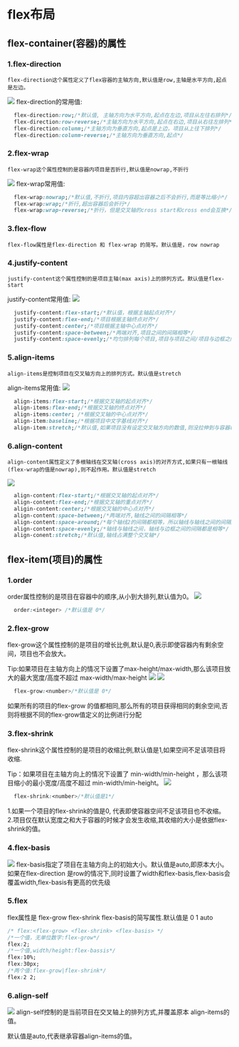 # flex布局

## flex-container(容器)的属性

### 1.flex-direction

    flex-direction这个属性定义了flex容器的主轴方向,默认值是row,主轴是水平方向,起点是左边。
![](./img/flex3.png)
flex-direction的常用值:
```css
  flex-direction:row;/*默认值, 主轴方向为水平方向,起点在左边,项目从左往右排列*/
  flex-direction:row-reverse;/*主轴方向为水平方向,起点在右边,项目从右往左排列*/
  flex-direction:colunm;/*主轴方向为垂直方向,起点是上边，项目从上往下排列*/
  flex-direction:colunm-reverse;/*主轴方向为垂直方向,起点*/
```

### 2.flex-wrap

    flex-wrap这个属性控制的是容器内项目是否折行,默认值是nowrap,不折行
![](./img/flex4.png)
flex-wrap常用值:
```css
  flex-wrap:nowrap;/*默认值,不折行,项目内容超出容器之后不会折行,而是等比缩小*/
  flex-wrap:wrap;/*折行,超出容器后会折行*/
  flex-wrap:wrap-reverse;/*折行，但是交叉轴的cross start和cross end会互换*/
```
### 3.flex-flow

    flex-flow属性是flex-direction 和 flex-wrap 的简写。默认值是，row nowrap

### 4.justify-content

    justify-content这个属性控制的是项目主轴(max axis)上的排列方式。默认值是flex-start

justify-content常用值:
![](./img/flex5.png)
```css
  justify-content:flex-start;/*默认值，根据主轴起点对齐*/
  justify-content:flex-end;/*项目根据主轴终点对齐*/
  justify-content:center;/*项目根据主轴中心点对齐*/
  justify-content:space-between;/*两端对齐,项目之间的间隔相等*/
  justify-content:space-evenly;/*均匀排列每个项目,项目与项目之间/项目与边框之间的间隔都相等*/
```

### 5.align-items

    align-items是控制项目在交叉轴方向上的排列方式。默认值是stretch

align-items常用值:
![](./img/flex6.png)
```css
  align-items:flex-start;/*根据交叉轴的起点对齐*/
  align-items:flex-end;/*根据交叉轴的终点对齐*/
  align-items:center; /*根据交叉轴的中心点对齐*/
  align-item:baseline;/*根据项目中文字基线对齐*/
  align-item:stretch;/*默认值,如果项目没有设定交叉轴方向的数值,则没拉伸到与容器相同的高度和宽度*/
```
### 6.align-content

    align-content属性定义了多根轴线在交叉轴(cross axis)的对齐方式,如果只有一根轴线(flex-wrap的值是nowrap),则不起作用。默认值是stretch
![](./img/flex7.png)
```css
  align-content:flex-start;/*根据交叉轴的起点对齐*/
  align-content:flex-end;/*根据交叉轴的重点对齐*/
  aligin-content:center;/*根据交叉轴的中心点对齐*/
  align-content:space-between;/*两端对齐,轴线之间的间隔相等*/
  align-content:space-around;/*每个轴线2的间隔都相等，所以轴线与轴线之间的间隔是轴线与边框之间的间隔的两倍*/
  align-content:space-evenly;/*轴线与轴线之间，轴线与边框之间的间隔都是相等*/
  align-conent:stretch;/*默认值,轴线占满整个交叉轴*/
```

## flex-item(项目)的属性

### 1.order

order属性控制的是项目在容器中的顺序,从小到大排列,默认值为0。
![](./img/flex8.png)
```css
  order:<integer> /*默认值是 0*/
```
### 2.flex-grow

flex-grow这个属性控制的是项目的增长比例,默认是0,表示即使容器内有剩余空间，项目也不会放大。

Tip:如果项目在主轴方向上的情况下设置了max-height/max-width,那么该项目放大的最大宽度/高度不超过 max-width/max-height
![](./img/flex9.png)
![](./img/flex10.png)
```css
  flex-grow:<number>/*默认值是 0*/
```
如果所有的项目的flex-grow 的值都相同,那么所有的项目获得相同的剩余空间,否则将根据不同的flex-grow值定义的比例进行分配

### 3.flex-shrink
flex-shrink这个属性控制的是项目的收缩比例,默认值是1,如果空间不足该项目将收缩.

Tip：如果项目在主轴方向上的情况下设置了 min-width/min-height ，那么该项目缩小的最小宽度/高度不超过 min-width/min-height。
![](./img/flex11.png)
```css
  flex-shrink:<number>/*默认值是1*/
```
1.如果一个项目的flex-shrink的值是0, 代表即使容器空间不足该项目也不收缩。
2.项目仅在默认宽度之和大于容器的时候才会发生收缩,其收缩的大小是依据flex-shrink的值。


### 4.flex-basis
![](./img/flex12.png)
flex-basis指定了项目在主轴方向上的初始大小。默认值是auto,即原本大小。
如果在flex-direction 是row的情况下,同时设置了width和flex-basis,flex-basis会覆盖width,flex-basis有更高的优先级


### 5.flex
flex属性是 flex-grow  flex-shrink flex-basis的简写属性.默认值是 0 1 auto

```css
/* flex:<flex-grow> <flex-shrink> <flex-basis> */
/*一个值，无单位数字:flex-grow*/
flex:2;
/*一个值,width/height:flex-bassis*/
flex:10%;
flex:30px;
/*两个值:flex-grow|flex-shrink*/
flex:2 2;
```

### 6.align-self
![](./img/flex13.png)
align-self控制的是当前项目在交叉轴上的排列方式,并覆盖原本 align-items的值。

默认值是auto,代表继承容器align-items的值。
